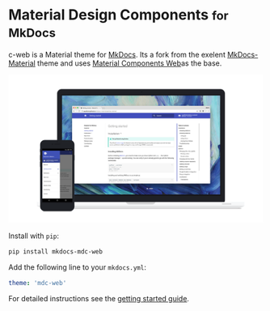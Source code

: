 # Material Design Components <small>for MkDocs</small>

c-web is a Material theme for [MkDocs][1].
Its a fork from the exelent [MkDocs-Material][2] theme and uses [Material Components Web][3]as the base.

[![Material for MkDocs](images/material.png)](images/material.png "🔎 zoom")

  [1]: http://www.mkdocs.org
  [2]: http://squidfunk.github.io/mkdocs-material/
  [3]: https://material.io/components/web/


Install with `pip`:

``` sh
pip install mkdocs-mdc-web
```

Add the following line to your `mkdocs.yml`:

``` yaml
theme: 'mdc-web'
```

For detailed instructions see the [getting started guide][3].

  [3]: getting-started.md
